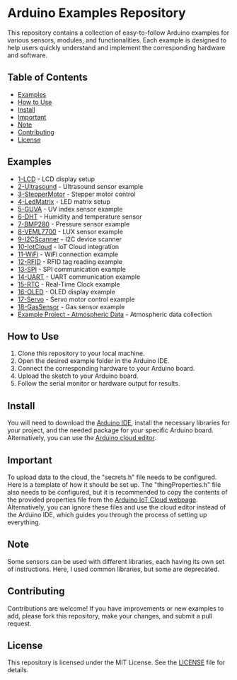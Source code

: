 # Arduino Examples Repository

This repository contains a collection of easy-to-follow Arduino examples for various sensors, modules, and functionalities. Each example is designed to help users quickly understand and implement the corresponding hardware and software.

## Table of Contents

- [Examples](#examples)
- [How to Use](#how-to-use)
- [Install](#install)
- [Important](#important)
- [Note](#note)
- [Contributing](#contributing)
- [License](#license)

## Examples

- [1-LCD](1-LCD/1-LCD.ino) - LCD display setup
- [2-Ultrasound](2-Ultrasound/2-Ultrasound.ino) - Ultrasound sensor example
- [3-StepperMotor](3-StepperMotor/3-StepperMotor.ino) - Stepper motor control
- [4-LedMatrix](4-LedMatrix/4-LedMatrix.ino) - LED matrix setup
- [5-GUVA](5-GUVA/5-GUVA.ino) - UV index sensor example
- [6-DHT](6-DHT/6-DHT.ino) - Humidity and temperature sensor
- [7-BMP280](7-BMP280/7-BMP280.ino) - Pressure sensor example
- [8-VEML7700](8-VEML7700/8-VEML7700.ino) - LUX sensor example
- [9-I2CScanner](9-I2CScanner/9-I2CScanner.ino) - I2C device scanner
- [10-IotCloud](10-IotCloud/10-IotCloud.ino) - IoT Cloud integration
- [11-WiFi](11-WiFi/11-WiFi.ino) - WiFi connection example
- [12-RFID](12-RFID/12-RFID.ino) - RFID tag reading example
- [13-SPI](13-SPI/13-SPI.ino) - SPI communication example
- [14-UART](14-UART/14-UART.ino) - UART communication example
- [15-RTC](15-RTC/15-RTC.ino) - Real-Time Clock example
- [16-OLED](16-OLED/16-OLED.ino) - OLED display example
- [17-Servo](17-Servo/17-Servo.ino) - Servo motor control example
- [18-GasSensor](18-GasSensor/18-GasSensor.ino) - Gas sensor example
- [Example Project - Atmospheric Data](Example_Project-Atmospheric_Data/Example_Project-Atmospheric_Data.ino) - Atmospheric data collection

## How to Use

1. Clone this repository to your local machine.
2. Open the desired example folder in the Arduino IDE.
3. Connect the corresponding hardware to your Arduino board.
4. Upload the sketch to your Arduino board.
5. Follow the serial monitor or hardware output for results.

## Install

You will need to download the [Arduino IDE](https://www.arduino.cc/en/software), install the necessary libraries for your project, and the needed package for your specific Arduino board. Alternatively, you can use the [Arduino cloud editor](https://cloud.arduino.cc/).

## Important

To upload data to the cloud, the "secrets.h" file needs to be configured. Here is a template of how it should be set up. The "thingProperties.h" file also needs to be configured, but it is recommended to copy the contents of the provided properties file from the [Arduino IoT Cloud webpage](https://cloud.arduino.cc/). Alternatively, you can ignore these files and use the cloud editor instead of the Arduino IDE, which guides you through the process of setting up everything.

## Note

Some sensors can be used with different libraries, each having its own set of instructions. Here, I used common libraries, but some are deprecated.

## Contributing

Contributions are welcome! If you have improvements or new examples to add, please fork this repository, make your changes, and submit a pull request.

## License

This repository is licensed under the MIT License. See the [LICENSE](LICENSE) file for details.
